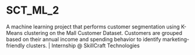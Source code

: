 # SCT_ML_2
A machine learning project that performs customer segmentation using K-Means clustering on the Mall Customer Dataset. Customers are grouped based on their annual income and spending behavior to identify marketing-friendly clusters. | Internship @ SkillCraft Technologies

